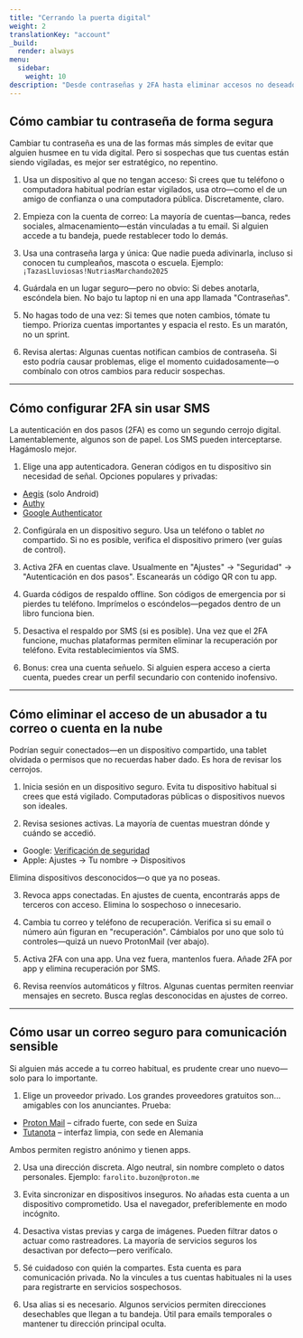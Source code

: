 ```yaml
---
title: "Cerrando la puerta digital"
weight: 2
translationKey: "account"
_build:
  render: always
menu:
  sidebar:
    weight: 10
description: "Desde contraseñas y 2FA hasta eliminar accesos no deseados, esta sección explica cómo recuperar tus cuentas de manera tranquila y discreta, sin levantar sospechas. Ya sea correo electrónico, redes sociales o banca, el control empieza aquí."
---
```


## Cómo cambiar tu contraseña de forma segura

Cambiar tu contraseña es una de las formas más simples de evitar que alguien husmee en tu vida digital. Pero si sospechas que tus cuentas están siendo vigiladas, es mejor ser estratégico, no repentino.

1. Usa un dispositivo al que no tengan acceso: Si crees que tu teléfono o computadora habitual podrían estar vigilados, usa otro—como el de un amigo de confianza o una computadora pública. Discretamente, claro.

2. Empieza con la cuenta de correo: La mayoría de cuentas—banca, redes sociales, almacenamiento—están vinculadas a tu email. Si alguien accede a tu bandeja, puede restablecer todo lo demás.

3. Usa una contraseña larga y única: Que nadie pueda adivinarla, incluso si conocen tu cumpleaños, mascota o escuela. Ejemplo: `¡TazasLluviosas!NutriasMarchando2025`

4. Guárdala en un lugar seguro—pero no obvio: Si debes anotarla, escóndela bien. No bajo tu laptop ni en una app llamada "Contraseñas".

5. No hagas todo de una vez: Si temes que noten cambios, tómate tu tiempo. Prioriza cuentas importantes y espacia el resto. Es un maratón, no un sprint.

6. Revisa alertas: Algunas cuentas notifican cambios de contraseña. Si esto podría causar problemas, elige el momento cuidadosamente—o combínalo con otros cambios para reducir sospechas.

---

## Cómo configurar 2FA sin usar SMS

La autenticación en dos pasos (2FA) es como un segundo cerrojo digital. Lamentablemente, algunos son de papel. Los SMS pueden interceptarse. Hagámoslo mejor.

1. Elige una app autenticadora. Generan códigos en tu dispositivo sin necesidad de señal. Opciones populares y privadas:

* [Aegis](https://getaegis.app) (solo Android)
* [Authy](https://authy.com)
* [Google Authenticator](https://support.google.com/accounts/answer/1066447)

2. Configúrala en un dispositivo seguro. Usa un teléfono o tablet *no* compartido. Si no es posible, verifica el dispositivo primero (ver guías de control).

3. Activa 2FA en cuentas clave. Usualmente en "Ajustes" → "Seguridad" → "Autenticación en dos pasos". Escanearás un código QR con tu app.

4. Guarda códigos de respaldo offline. Son códigos de emergencia por si pierdes tu teléfono. Imprímelos o escóndelos—pegados dentro de un libro funciona bien.

5. Desactiva el respaldo por SMS (si es posible). Una vez que el 2FA funcione, muchas plataformas permiten eliminar la recuperación por teléfono. Evita restablecimientos vía SMS.

6. Bonus: crea una cuenta señuelo. Si alguien espera acceso a cierta cuenta, puedes crear un perfil secundario con contenido inofensivo.

---

## Cómo eliminar el acceso de un abusador a tu correo o cuenta en la nube

Podrían seguir conectados—en un dispositivo compartido, una tablet olvidada o permisos que no recuerdas haber dado. Es hora de revisar los cerrojos.

1. Inicia sesión en un dispositivo seguro. Evita tu dispositivo habitual si crees que está vigilado. Computadoras públicas o dispositivos nuevos son ideales.

2. Revisa sesiones activas. La mayoría de cuentas muestran dónde y cuándo se accedió.

* Google: [Verificación de seguridad](https://myaccount.google.com/security-checkup)
* Apple: Ajustes → Tu nombre → Dispositivos

Elimina dispositivos desconocidos—o que ya no poseas.

3. Revoca apps conectadas. En ajustes de cuenta, encontrarás apps de terceros con acceso. Elimina lo sospechoso o innecesario.

4. Cambia tu correo y teléfono de recuperación. Verifica si su email o número aún figuran en "recuperación". Cámbialos por uno que solo tú controles—quizá un nuevo ProtonMail (ver abajo).

5. Activa 2FA con una app. Una vez fuera, mantenlos fuera. Añade 2FA por app y elimina recuperación por SMS.

6. Revisa reenvíos automáticos y filtros. Algunas cuentas permiten reenviar mensajes en secreto. Busca reglas desconocidas en ajustes de correo.

---

## Cómo usar un correo seguro para comunicación sensible

Si alguien más accede a tu correo habitual, es prudente crear uno nuevo—solo para lo importante.

1. Elige un proveedor privado. Los grandes proveedores gratuitos son... amigables con los anunciantes. Prueba:

* [Proton Mail](https://proton.me) – cifrado fuerte, con sede en Suiza
* [Tutanota](https://tutanota.com) – interfaz limpia, con sede en Alemania

Ambos permiten registro anónimo y tienen apps.

2. Usa una dirección discreta. Algo neutral, sin nombre completo o datos personales. Ejemplo: `farolito.buzon@proton.me`

3. Evita sincronizar en dispositivos inseguros. No añadas esta cuenta a un dispositivo comprometido. Usa el navegador, preferiblemente en modo incógnito.

4. Desactiva vistas previas y carga de imágenes. Pueden filtrar datos o actuar como rastreadores. La mayoría de servicios seguros los desactivan por defecto—pero verifícalo.

5. Sé cuidadoso con quién la compartes. Esta cuenta es para comunicación privada. No la vincules a tus cuentas habituales ni la uses para registrarte en servicios sospechosos.

6. Usa alias si es necesario. Algunos servicios permiten direcciones desechables que llegan a tu bandeja. Útil para emails temporales o mantener tu dirección principal oculta.
